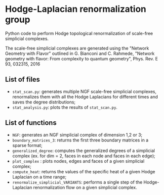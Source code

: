 # Hodge-Laplacian renormalization group 
Python code to perform Hodge topological renormalization of scale-free simplicial complexes.

The scale-free simplicial complexes are generated using the "Network Geometry with Flavor" outlined in G. Bianconi and C. Rahmede, "Network geometry with flavor: From complexity to quantum geometry", Phys. Rev. E 93, 032315, 2016

## List of files
- ``stat_scan.py``: generates multiple NGF scale-free simplicial complexes, renormalizes them with all the Hodge Laplacians for different times and saves the degree distributions;
- ``stat_analysis.py``: plots the results of ``stat_scan.py``.

## List of functions
- ``NGF``: generates an NGF simplicial complex of dimension 1,2 or 3;
- ``boundary_matrices_3``: returns the first three boundary matrices in a sparse format;
- ``generalized_degree``: computes the generalized degrees of a simplicial complex (ex. for dim = 2, faces in each node and faces in each edge);
- ``plot_complex`` : plots nodes, edges and faces of a given simplicial complex;
- ``compute_heat``: returns the values of the specific heat of a given Hodge Laplacian on a time range;
- ``renormalize_simplicial_VARIANTS``: performs a single step of the Hodge-Laplacian renormalization flow on a given simplicial complex.
